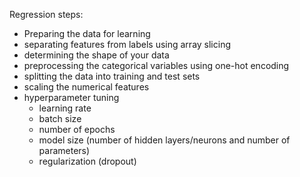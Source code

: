 Regression steps:
- Preparing the data for learning
- separating features from labels using array slicing
- determining the shape of your data
- preprocessing the categorical variables using one-hot encoding
- splitting the data into training and test sets
- scaling the numerical features
- hyperparameter tuning
  + learning rate
  + batch size
  + number of epochs
  + model size (number of hidden layers/neurons and number of parameters)
  + regularization (dropout)
